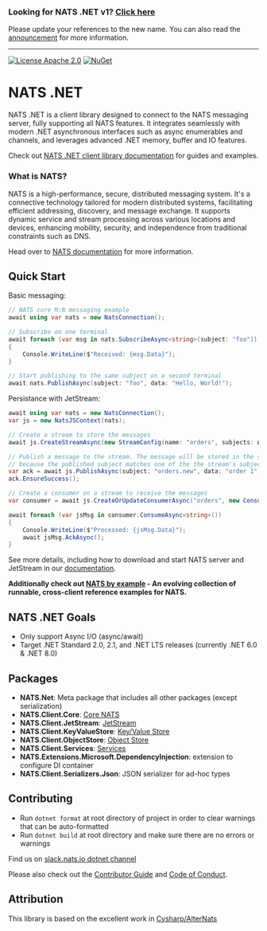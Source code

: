 ### Looking for NATS .NET v1? [Click here](https://github.com/nats-io/nats.net.v1)

Please update your references to the new name. You can also read the [announcement](REPO_RENAME.md) for more information.

---

[![License Apache 2.0](https://img.shields.io/badge/License-Apache2-blue.svg)](https://www.apache.org/licenses/LICENSE-2.0)
[![NuGet](https://img.shields.io/nuget/v/NATS.Net.svg?cacheSeconds=3600)](https://www.nuget.org/packages/NATS.Net)

# NATS .NET

NATS .NET is a client library designed to connect to the NATS messaging server,
fully supporting all NATS features.
It integrates seamlessly with modern .NET asynchronous interfaces such as
async enumerables and channels, and leverages advanced .NET memory, buffer and IO features.

Check out [NATS .NET client library documentation](https://nats-io.github.io/nats.net.v2/) for guides and examples.

### What is NATS?

NATS is a high-performance, secure, distributed messaging system.
It's a connective technology tailored for modern distributed systems,
facilitating efficient addressing, discovery, and message exchange.
It supports dynamic service and stream processing across various locations and devices,
enhancing mobility, security, and independence from traditional constraints such as DNS.

Head over to [NATS documentation](https://docs.nats.io/nats-concepts/overview) for more information.

## Quick Start

Basic messaging:

```csharp
// NATS core M:N messaging example
await using var nats = new NatsConnection();

// Subscribe on one terminal
await foreach (var msg in nats.SubscribeAsync<string>(subject: "foo"))
{
    Console.WriteLine($"Received: {msg.Data}");
}

// Start publishing to the same subject on a second terminal
await nats.PublishAsync(subject: "foo", data: "Hello, World!");
```

Persistance with JetStream:

```csharp
await using var nats = new NatsConnection();
var js = new NatsJSContext(nats);

// Create a stream to store the messages
await js.CreateStreamAsync(new StreamConfig(name: "orders", subjects: new[] { "orders.*" }));

// Publish a message to the stream. The message will be stored in the stream
// because the published subject matches one of the the stream's subjects.
var ack = await js.PublishAsync(subject: "orders.new", data: "order 1");
ack.EnsureSuccess();

// Create a consumer on a stream to receive the messages
var consumer = await js.CreateOrUpdateConsumerAsync("orders", new ConsumerConfig("order_processor"));

await foreach (var jsMsg in consumer.ConsumeAsync<string>())
{
    Console.WriteLine($"Processed: {jsMsg.Data}");
    await jsMsg.AckAsync();
}
```

See more details, including how to download and start NATS server and JetStream in our [documentation](https://nats-io.github.io/nats.net.v2/documentation/intro.html).

**Additionally check out [NATS by example](https://natsbyexample.com) - An evolving collection of runnable, cross-client reference examples for NATS.**

## NATS .NET Goals

- Only support Async I/O (async/await)
- Target .NET Standard 2.0, 2.1, and .NET LTS releases (currently .NET 6.0 & .NET 8.0)

## Packages

- **NATS.Net**: Meta package that includes all other packages (except serialization)
- **NATS.Client.Core**: [Core NATS](https://docs.nats.io/nats-concepts/core-nats)
- **NATS.Client.JetStream**: [JetStream](https://docs.nats.io/nats-concepts/jetstream)
- **NATS.Client.KeyValueStore**: [Key/Value Store](https://docs.nats.io/nats-concepts/jetstream/key-value-store)
- **NATS.Client.ObjectStore**: [Object Store](https://docs.nats.io/nats-concepts/jetstream/obj_store)
- **NATS.Client.Services**: [Services](https://docs.nats.io/using-nats/developer/services)
- **NATS.Extensions.Microsoft.DependencyInjection**: extension to configure DI container
- **NATS.Client.Serializers.Json**: JSON serializer for ad-hoc types

## Contributing

- Run `dotnet format` at root directory of project in order to clear warnings that can be auto-formatted
- Run `dotnet build` at root directory and make sure there are no errors or warnings

Find us on [slack.nats.io dotnet channel](https://natsio.slack.com/channels/dotnet)

Please also check out the [Contributor Guide](CONTRIBUTING.md) and [Code of Conduct](CODE-OF-CONDUCT.md).

## Attribution

This library is based on the excellent work in [Cysharp/AlterNats](https://github.com/Cysharp/AlterNats)

